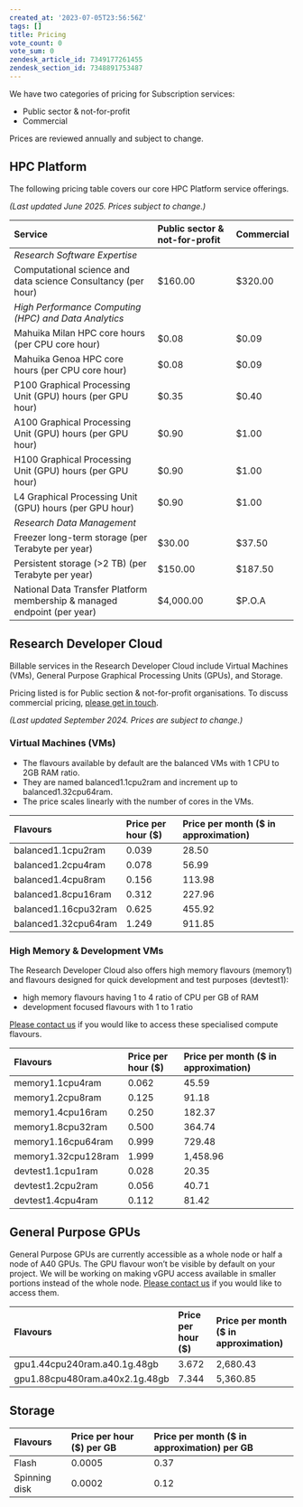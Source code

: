 ```yaml
---
created_at: '2023-07-05T23:56:56Z'
tags: []
title: Pricing
vote_count: 0
vote_sum: 0
zendesk_article_id: 7349177261455
zendesk_section_id: 7348891753487
---
```


We have two categories of pricing for Subscription services:

- Public sector & not-for-profit
- Commercial

Prices are reviewed annually and subject to change.

## HPC Platform

The following pricing table covers our core HPC Platform service offerings.

*(Last updated June 2025. Prices subject to change.)*

| Service      | Public sector & not-for-profit | Commercial     |
| :---        |    :---   |          :--- |
| *Research Software Expertise*      |        |    |
| Computational science and data science Consultancy (per hour)   | $160.00        | $320.00      |
| *High Performance Computing (HPC) and Data Analytics*   |         |       |
| Mahuika Milan HPC core hours (per CPU core hour)   | $0.08        | $0.09      |
| Mahuika Genoa HPC core hours (per CPU core hour)   | $0.08        | $0.09      |
| P100 Graphical Processing Unit (GPU) hours (per GPU hour)   | $0.35        | $0.40      |
| A100 Graphical Processing Unit (GPU) hours (per GPU hour)   | $0.90        | $1.00      |
| H100 Graphical Processing Unit (GPU) hours (per GPU hour)   | $0.90        | $1.00      |
| L4 Graphical Processing Unit (GPU) hours (per GPU hour)   | $0.90        | $1.00      |
| *Research Data Management*      |        |    |
| Freezer long-term storage (per Terabyte per year)   | $30.00        | $37.50      |
| Persistent storage (>2 TB) (per Terabyte per year)   | $150.00        | $187.50      |
| National Data Transfer Platform membership & managed endpoint (per year)   | $4,000.00        | $P.O.A      |


## Research Developer Cloud

Billable services in the Research Developer Cloud include Virtual Machines (VMs), General Purpose Graphical Processing Units (GPUs), and Storage.

Pricing listed is for Public section & not-for-profit organisations. To discuss commercial pricing, [please get in touch](mailto:support@nesi.org.nz).


*(Last updated September 2024. Prices are subject to change.)*

### Virtual Machines (VMs)

- The flavours available by default are the balanced VMs with 1 CPU to 2GB RAM ratio.
- They are named balanced1.1cpu2ram and increment up to balanced1.32cpu64ram.
- The price scales linearly with the number of cores in the VMs.

| Flavours      | Price per hour ($) | Price per month ($ in approximation)     |
| :---        |    :---   |          :--- |
| balanced1.1cpu2ram   | 0.039        | 28.50      |
| balanced1.2cpu4ram   | 0.078        | 56.99      |
| balanced1.4cpu8ram   | 0.156        | 113.98      |
| balanced1.8cpu16ram   | 0.312        | 227.96      |
| balanced1.16cpu32ram   | 0.625        | 455.92      |
| balanced1.32cpu64ram   | 1.249        | 911.85      |

### High Memory & Development VMs

The Research Developer Cloud also offers high memory flavours (memory1) and flavours designed for quick development and test purposes (devtest1): 

- high memory flavours having 1 to 4 ratio of CPU per GB of RAM
- development focused flavours with 1 to 1 ratio

[Please contact us](mailto:support@nesi.org.nz) if you would like to access these specialised compute flavours.

| Flavours      | Price per hour ($) | Price per month ($ in approximation)     |
| :---        |    :---   |          :--- |
| memory1.1cpu4ram   | 0.062        | 45.59      |
| memory1.2cpu8ram   | 0.125        | 91.18      |
| memory1.4cpu16ram   | 0.250        | 182.37      |
| memory1.8cpu32ram   | 0.500        | 364.74      |
| memory1.16cpu64ram   | 0.999        | 729.48      |
| memory1.32cpu128ram   | 1.999        | 1,458.96      |
| devtest1.1cpu1ram   | 0.028        | 20.35      |
| devtest1.2cpu2ram   | 0.056        | 40.71      |
| devtest1.4cpu4ram   | 0.112        | 81.42      |

## General Purpose GPUs
General Purpose GPUs are currently accessible as a whole node or half a node of A40 GPUs. The GPU flavour won’t be visible by default on your project. We will be working on making vGPU access available in smaller portions instead of the whole node. [Please contact us](mailto:support@nesi.org.nz) if you would like to access them.

| Flavours      | Price per hour ($) | Price per month ($ in approximation)     |
| :---        |    :---   |          :--- |
| gpu1.44cpu240ram.a40.1g.48gb   | 3.672        | 2,680.43      |
| gpu1.88cpu480ram.a40x2.1g.48gb   | 7.344        | 5,360.85      |

## Storage

| Flavours      | Price per hour ($) per GB | Price per month ($ in approximation) per GB     |
| :---        |    :---   |          :--- |
| Flash   | 0.0005        | 0.37      |
| Spinning disk   | 0.0002        | 0.12      |






